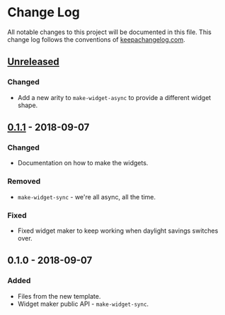 # Change Log
All notable changes to this project will be documented in this file. This change log follows the conventions of [keepachangelog.com](http://keepachangelog.com/).

## [Unreleased]
### Changed
- Add a new arity to `make-widget-async` to provide a different widget shape.

## [0.1.1] - 2018-09-07
### Changed
- Documentation on how to make the widgets.

### Removed
- `make-widget-sync` - we're all async, all the time.

### Fixed
- Fixed widget maker to keep working when daylight savings switches over.

## 0.1.0 - 2018-09-07
### Added
- Files from the new template.
- Widget maker public API - `make-widget-sync`.

[Unreleased]: https://github.com/your-name/george-application/compare/0.1.1...HEAD
[0.1.1]: https://github.com/your-name/george-application/compare/0.1.0...0.1.1
